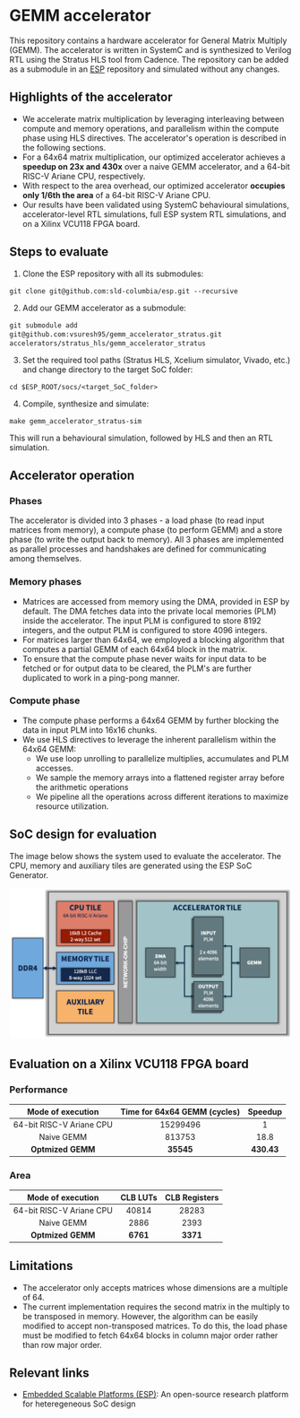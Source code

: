 # GEMM accelerator

This repository contains a hardware accelerator for General Matrix Multiply (GEMM). The accelerator is written in SystemC and is synthesized to Verilog RTL using the Stratus HLS tool from Cadence. The repository can be added as a submodule in an [ESP](https://github.com/sld-columbia/esp) repository and simulated without any changes.

## Highlights of the accelerator
* We accelerate matrix multiplication by leveraging interleaving between compute and memory operations, and parallelism within the compute phase using HLS directives. The accelerator's operation is described in the following sections.
* For a 64x64 matrix multiplication, our optimized accelerator achieves a **speedup on 23x and 430x** over a naive GEMM accelerator, and a 64-bit RISC-V Ariane CPU,  respectively.
* With respect to the area overhead, our optimized accelerator **occupies only 1/6th the area** of a 64-bit RISC-V Ariane CPU.
* Our results have been validated using SystemC behavioural simulations, accelerator-level RTL simulations, full ESP system RTL simulations, and on a Xilinx VCU118 FPGA board.

## Steps to evaluate
1. Clone the ESP repository with all its submodules:
```
git clone git@github.com:sld-columbia/esp.git --recursive
```
2. Add our GEMM accelerator as a submodule:
```
git submodule add git@github.com:vsuresh95/gemm_accelerator_stratus.git accelerators/stratus_hls/gemm_accelerator_stratus
```
3. Set the required tool paths (Stratus HLS, Xcelium simulator, Vivado, etc.) and change directory to the target SoC folder:
```
cd $ESP_ROOT/socs/<target_SoC_folder>
```
4. Compile, synthesize and simulate:
```
make gemm_accelerator_stratus-sim
```
This will run a behavioural simulation, followed by HLS and then an RTL simulation.

## Accelerator operation
### Phases
The accelerator is divided into 3 phases - a load phase (to read input matrices from memory), a compute phase (to perform GEMM) and a store phase (to write the output back to memory). All 3 phases are implemented as parallel processes and handshakes are defined for communicating among themselves.

### Memory phases
* Matrices are accessed from memory using the DMA, provided in ESP by default. The DMA fetches data into the private local memories (PLM) inside the accelerator. The input PLM is configured to store 8192 integers, and the output PLM is configured to store 4096 integers.
* For matrices larger than 64x64, we employed a blocking algorithm that computes a partial GEMM of each 64x64 block in the matrix.
* To ensure that the compute phase never waits for input data to be fetched or for output data to be cleared, the PLM's are further duplicated to work in a ping-pong manner.

### Compute phase
* The compute phase performs a 64x64 GEMM by further blocking the data in input PLM into 16x16 chunks.
* We use HLS directives to leverage the inherent parallelism within the 64x64 GEMM:
  * We use loop unrolling to parallelize multiplies, accumulates and PLM accesses.
  * We sample the memory arrays into a flattened register array before the arithmetic operations
  * We pipeline all the operations across different iterations to maximize resource utilization.

## SoC design for evaluation
The image below shows the system used to evaluate the accelerator. The CPU, memory and auxiliary tiles are generated using the ESP SoC Generator.

![SoC Design with accelerator](/gemm_accelerator.png)

## Evaluation on a Xilinx VCU118 FPGA board
### Performance
| Mode of execution  | Time for 64x64 GEMM (cycles) |	Speedup |
| :-: | :-: | :-: |
| 64-bit RISC-V Ariane CPU | 15299496 | 1 |
| Naive GEMM | 813753 | 18.8 |
| **Optmized GEMM** | **35545** | **430.43** |

### Area
| Mode of execution  | CLB LUTs | CLB Registers |
| :-: | :-: | :-: |
| 64-bit RISC-V Ariane CPU | 40814 | 28283 |
| Naive GEMM | 2886	| 2393 |
| **Optmized GEMM** | **6761**	| **3371** |

## Limitations
* The accelerator only accepts matrices whose dimensions are a multiple of 64.
* The current implementation requires the second matrix in the multiply to be transposed in memory. However, the algorithm can be easily modified to accept non-transposed matrices. To do this, the load phase must be modified to fetch 64x64 blocks in column major order rather than row major order.

## Relevant links
* [Embedded Scalable Platforms (ESP)](https://esp.cs.columbia.edu): An open-source research platform for heteregeneous SoC design
